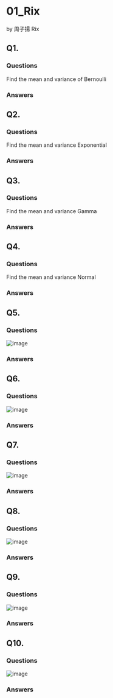 # 01_Rix

by 周子揚 Rix

## Q1. 

### Questions 

Find the mean and variance of Bernoulli

### Answers



## Q2. 

### Questions 

Find the mean and variance Exponential

### Answers



## Q3. 

### Questions 

Find the mean and variance Gamma

### Answers



## Q4. 

### Questions 

Find the mean and variance Normal

### Answers



## Q5. 

### Questions 

![image](https://github.com/user-attachments/assets/3c86a7d4-9119-410f-afec-730d5101ea82)

### Answers



## Q6. 

### Questions 

![image](https://github.com/user-attachments/assets/87f7f551-402b-446c-abfb-d0ed9aa797bd)

### Answers



## Q7. 

### Questions 

![image](https://github.com/user-attachments/assets/d927d0dd-c304-4b08-97fa-2e226c2d37bb)

### Answers


## Q8. 

### Questions 

![image](https://github.com/user-attachments/assets/82620a08-ce2d-4bc6-a8da-078697e1612b)

### Answers



## Q9. 

### Questions 

![image](https://github.com/user-attachments/assets/35c4f3d0-a290-4d45-b1e8-a9fcaed79223)

### Answers



## Q10. 

### Questions 

![image](https://github.com/user-attachments/assets/40c2bdbd-ed82-4f6b-a131-4a55e98225cf)

### Answers

